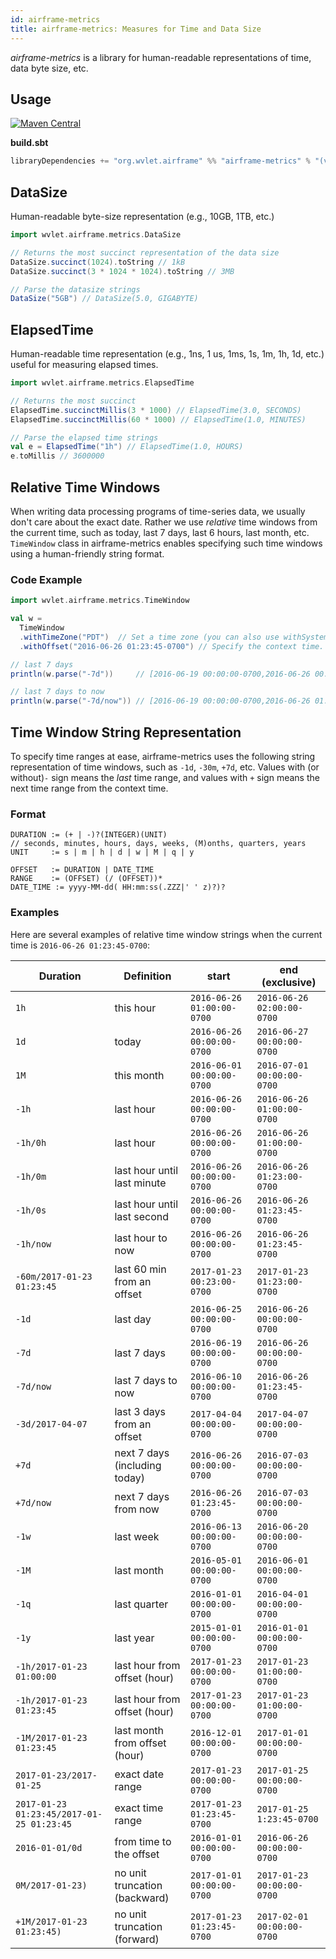 ```yaml
---
id: airframe-metrics
title: airframe-metrics: Measures for Time and Data Size
---
```


*airframe-metrics* is a library for human-readable representations of time, data byte size, etc.


## Usage
[![Maven Central](https://maven-badges.herokuapp.com/maven-central/org.wvlet.airframe/airframe-surface_2.12/badge.svg)](http://central.maven.org/maven2/org/wvlet/airframe/airframe-metrics_2.12/)

**build.sbt**

```scala
libraryDependencies += "org.wvlet.airframe" %% "airframe-metrics" % "(version)"
```


## DataSize

Human-readable byte-size representation (e.g., 10GB, 1TB, etc.)

```scala
import wvlet.airframe.metrics.DataSize

// Returns the most succinct representation of the data size
DataSize.succinct(1024).toString // 1kB
DataSize.succinct(3 * 1024 * 1024).toString // 3MB

// Parse the datasize strings
DataSize("5GB") // DataSize(5.0, GIGABYTE)
```

## ElapsedTime

Human-readable time representation (e.g., 1ns, 1 us, 1ms, 1s, 1m, 1h, 1d, etc.) useful for
measuring elapsed times.

```scala
import wvlet.airframe.metrics.ElapsedTime

// Returns the most succinct
ElapsedTime.succinctMillis(3 * 1000) // ElapsedTime(3.0, SECONDS)
ElapsedTime.succinctMillis(60 * 1000) // ElapsedTime(1.0, MINUTES)

// Parse the elapsed time strings
val e = ElapsedTime("1h") // ElapsedTime(1.0, HOURS)
e.toMillis // 3600000
```


## Relative Time Windows

When writing data processing programs of time-series data, we usually don't care about the exact date. Rather we use *relative* time windows from the current time, such as today, last 7 days, last 6 hours, last month, etc.
`TimeWindow` class in airframe-metrics enables specifying such time windows using a human-friendly string format.

### Code Example
```scala
import wvlet.airframe.metrics.TimeWindow

val w =
  TimeWindow
  .withTimeZone("PDT")  // Set a time zone (you can also use withSystemTimeZone, withUTC, etc.)
  .withOffset("2016-06-26 01:23:45-0700") // Specify the context time. The default is the current time.

// last 7 days
println(w.parse("-7d"))     // [2016-06-19 00:00:00-0700,2016-06-26 00:00:00-0700)

// last 7 days to now
println(w.parse("-7d/now")) // [2016-06-19 00:00:00-0700,2016-06-26 01:23:45-0700)
```

## Time Window String Representation

To specify time ranges at ease, airframe-metrics uses the following string representation of time windows, such as `-1d`, `-30m`, `+7d`, etc.
Values with (or without)`-` sign means the *last* time range, and values with `+` sign means the next time range from the context time.

### Format

```
DURATION := (+ | -)?(INTEGER)(UNIT)
// seconds, minutes, hours, days, weeks, (M)onths, quarters, years
UNIT     := s | m | h | d | w | M | q | y

OFFSET   := DURATION | DATE_TIME
RANGE    := (OFFSET) (/ (OFFSET))*
DATE_TIME := yyyy-MM-dd( HH:mm:ss(.ZZZ|' ' z)?)?
```

### Examples

Here are several examples of relative time window strings when the current time is `2016-06-26 01:23:45-0700`:

 Duration| Definition | start      | end (exclusive) |
---------|------------|------------|-----------------|
   `1h`    | this hour  | `2016-06-26 01:00:00-0700` | `2016-06-26 02:00:00-0700` |
   `1d`    | today | `2016-06-26 00:00:00-0700` | `2016-06-27 00:00:00-0700` |
   `1M`    | this month | `2016-06-01 00:00:00-0700` | `2016-07-01 00:00:00-0700` |
  `-1h`   | last hour   |  `2016-06-26 00:00:00-0700` | `2016-06-26 01:00:00-0700`|
  `-1h/0h`   | last hour   |  `2016-06-26 00:00:00-0700` | `2016-06-26 01:00:00-0700`|
  `-1h/0m`   | last hour until last minute |  `2016-06-26 00:00:00-0700` | `2016-06-26 01:23:00-0700`|
  `-1h/0s`   | last hour until last second |  `2016-06-26 00:00:00-0700` | `2016-06-26 01:23:45-0700`|
  `-1h/now`   | last hour to now  |  `2016-06-26 00:00:00-0700` | `2016-06-26 01:23:45-0700`|
`-60m/2017-01-23 01:23:45`| last 60 min from an offset | `2017-01-23 00:23:00-0700` | `2017-01-23 01:23:00-0700`|
  `-1d`    | last day   |  `2016-06-25 00:00:00-0700` | `2016-06-26 00:00:00-0700`|
  `-7d`    | last 7 days | `2016-06-19 00:00:00-0700` | `2016-06-26 00:00:00-0700`|
 `-7d/now` | last 7 days to now | `2016-06-10 00:00:00-0700` | `2016-06-26 01:23:45-0700`|
`-3d/2017-04-07`| last 3 days from an offset | `2017-04-04 00:00:00-0700` | `2017-04-07 00:00:00-0700`|
`+7d` | next 7 days (including today) | `2016-06-26 00:00:00-0700` | `2016-07-03 00:00:00-0700`|
`+7d/now`| next 7 days from now | `2016-06-26 01:23:45-0700` | `2016-07-03 00:00:00-0700`|
  `-1w`    | last week  |`2016-06-13 00:00:00-0700` | `2016-06-20 00:00:00-0700`|
  `-1M`    | last month |`2016-05-01 00:00:00-0700` | `2016-06-01 00:00:00-0700`|
  `-1q`    | last quarter |`2016-01-01 00:00:00-0700` | `2016-04-01 00:00:00-0700`|
  `-1y`    | last year  |`2015-01-01 00:00:00-0700` | `2016-01-01 00:00:00-0700`|
`-1h/2017-01-23 01:00:00`| last hour from offset (hour) | `2017-01-23 00:00:00-0700` | `2017-01-23 01:00:00-0700`|
`-1h/2017-01-23 01:23:45`| last hour from offset (hour) | `2017-01-23 00:00:00-0700` | `2017-01-23 01:00:00-0700`|
`-1M/2017-01-23 01:23:45`| last month from offset (hour) | `2016-12-01 00:00:00-0700` | `2017-01-01 00:00:00-0700`|
`2017-01-23/2017-01-25`| exact date range | `2017-01-23 00:00:00-0700` | `2017-01-25 00:00:00-0700`|
`2017-01-23 01:23:45/2017-01-25 01:23:45`| exact time range | `2017-01-23 01:23:45-0700` | `2017-01-25 1:23:45-0700`|
`2016-01-01/0d`| from time to the offset | `2016-01-01 00:00:00-0700` | `2016-06-26 00:00:00-0700`|
`0M/2017-01-23)`| no unit truncation (backward)| `2017-01-01 00:00:00-0700` | `2017-01-23 00:00:00-0700`|
`+1M/2017-01-23 01:23:45)`| no unit truncation (forward)| `2017-01-23 01:23:45-0700` | `2017-02-01 00:00:00-0700`|
